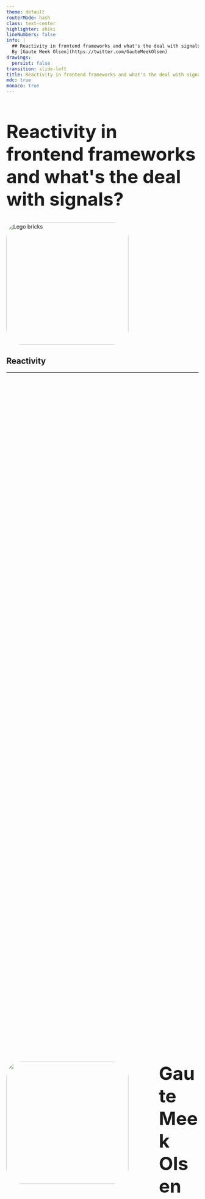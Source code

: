 ```yaml
---
theme: default
routerMode: hash
class: text-center
highlighter: shiki
lineNumbers: false
info: |
  ## Reactivity in frontend frameworks and what's the deal with signals?
  By [Gaute Meek Olsen](https://twitter.com/GauteMeekOlsen)
drawings:
  persist: false
transition: slide-left
title: Reactivity in frontend frameworks and what's the deal with signals?
mdc: true
monaco: true
---
```


<h1 class="translate-y-30px scale-80">Reactivity in frontend frameworks and what's the deal with signals?</h1>

<img src="/bricks.svg" alt="Lego bricks" class="scale-70 translate-y--30px">

<h2 class="scale-80 translate-x--228px translate-y--250px c-black">Reactivity</h2>

---

<div class="row">
  <img src="/gaute.jpg">
  <div class="column">
    <h1>Gaute Meek Olsen</h1>
    <Capra/>
  </div>
</div>

<style>
.row{
  display: flex;
  justify-content: center;
  align-items: center;
  height: 100%;
  gap: 5rem;
}

.column{
  display: flex;
  flex-direction: column;
  justify-content: center;
}

img{
  height: 320px;
  border-radius: 40px;
}

h1{
  font-size: 3rem;
}
</style>

---

# Spreadsheet

<SpreadSheet />

---
src: ./pages/signals.md
---
---
transition: fade
---

# Reactivity table

|                                            | <logos-react class="text-5xl"/> | <logos-svelte-icon class="text-5xl svelte"/> | <logos-vue class="text-5xl"/> | <logos-solidjs-icon class="text-5xl"/>   | <logos-preact class="text-5xl"/>   | <logos-angular-icon class="text-5xl"/>   | <logos-svelte-icon class="text-5xl svelte"/> |
| ------------------------------------------ | ------------------------------- | -------------------------------------------- | ----------------------------- | ---------------------------------------- | ---------------------------------- | ---------------------------------------- | -------------------------------------------- |
| mutable vs immutable API                   |                                 |                                              |                               |                                          |                                    |                                          |                                              |
| State is always in sync                    |                                 |                                              |                               |                                          |                                    |                                          |                                              |
| Re-render                                  |                                 |                                              |                               |                                          |                                    |                                          |                                              |
| Works outside the component                |                                 |                                              |                               |                                          |                                    |                                          |                                              |
| Works outside the framework                |                                 |                                              |                               |                                          |                                    |                                          |                                              |

<style>
.svelte {
  outline: 1px dashed red;
}
</style>

---

# Reactivity table

|                                            | <logos-react class="text-5xl"/> | <logos-vue class="text-5xl"/> | <logos-solidjs-icon class="text-5xl"/>   | <logos-preact class="text-5xl"/>   | <logos-angular-icon class="text-5xl"/>   | <logos-svelte-icon class="text-5xl"/> |
| ------------------------------------------ | ------------------------------- | ----------------------------- | ---------------------------------------- | ---------------------------------- | ---------------------------------------- | ------------------------------------- |
| mutable vs immutable API                   |                                 |                               |                                          |                                    |                                          |                                       |
| State is always in sync                    |                                 |                               |                                          |                                    |                                          |                                       |
| Re-render                                  |                                 |                               |                                          |                                    |                                          |                                       |
| Works outside the component                |                                 |                               |                                          |                                    |                                          |                                       |
| Works outside the framework                |                                 |                               |                                          |                                    |                                          |                                       |

---

<Counter />

---
src: ./pages/react.md
---

---
src: ./pages/vue.md
---

---
src: ./pages/solid.md
---

---
src: ./pages/preact.md
---

---
src: ./pages/angular.md
---

---
src: ./pages/svelte5.md
---
---

# Reactivity API

|                              | <logos-react class="text-5xl"/> | <logos-vue class="text-5xl"/> | <logos-solidjs-icon class="text-5xl"/> | <logos-preact class="text-5xl"/> | <logos-angular-icon class="text-5xl"/> | <logos-svelte-icon class="text-5xl"/> |
| -----------------------------| ------------------------------- | ----------------------------- | -------------------------------------- | -------------------------------- | -------------------------------------- | ------------------------------------- |
| State                        | `useState`                      | `ref`/`reactive`              | `createSignal`                         | `signal`                         | `signal`                               | `$state`                              |
| Computed                     | `useMemo`                       | `computed`                    | `() => `                               | `computed`                       | `computed`                             | `$derived`                            |
| Effect                       | `useEffect`                     | `watchEffect`                 | `createEffect`                         | `effect`                         | `effect`                               | `$effect`                             |

<style>
table {
  scale: 0.9;
  translate: -46px 0;
}
</style>

<!--
Sje så likt det e da! Koffer driv vi med, "vi må velg rammeverk X fordi det e kun det folk har erfaring med" osv... 
Hvis man kan nå i et rammeverk, klarer man det i et anna.
Men det er jo mer te et rammeverk enn kun reactivity, ska sies.
-->

---

# Reactivity table

|                              | <logos-react class="text-5xl"/>                | <logos-vue class="text-5xl"/>                       | <logos-solidjs-icon class="text-5xl"/>               | <logos-preact class="text-5xl"/>                     | <logos-angular-icon class="text-5xl"/>              | <logos-svelte-icon class="text-5xl"/>                |
| -----------------------------| ---------------------------------------------- | --------------------------------------------------- | ---------------------------------------------------- | ---------------------------------------------------- | --------------------------------------------------- | ---------------------------------------------------- |
| mutable vs immutable API     | Immutable                                      | Mutable                                             | Immutable                                            | Mutable                                              | Immutable                                           | Mutable                                              |
| State is always in sync      | <emojione-cross-mark-button class="text-2xl"/> | <emojione-white-heavy-check-mark class="text-2xl"/> | <emojione-white-heavy-check-mark class="text-2xl"/>  | <emojione-white-heavy-check-mark class="text-2xl"/>  | <emojione-white-heavy-check-mark class="text-2xl"/> | <emojione-white-heavy-check-mark class="text-2xl"/>  |
| Re-render                    | <noto-deciduous-tree class="text-2xl"/>        | <openmoji-puzzle-piece class="text-3xl"/>           | <material-symbols-jump-to-element class="text-3xl"/> | <material-symbols-jump-to-element class="text-3xl"/> | <noto-deciduous-tree class="text-2xl"/>             | <material-symbols-jump-to-element class="text-3xl"/> |
| Works outside the component  | <emojione-cross-mark-button class="text-2xl"/> | <emojione-white-heavy-check-mark class="text-2xl"/> | <emojione-white-heavy-check-mark class="text-2xl"/>  | <emojione-white-heavy-check-mark class="text-2xl"/>  | <openmoji-palm-down-hand class="text-2xl"/>(2/3)    | <emojione-white-heavy-check-mark class="text-2xl"/>  |
| Works outside the framework  | <emojione-cross-mark-button class="text-2xl"/> | <emojione-white-heavy-check-mark class="text-2xl"/> | <openmoji-palm-down-hand class="text-2xl"/>          | <emojione-white-heavy-check-mark class="text-2xl"/>  | <openmoji-palm-down-hand class="text-2xl"/>(2/3)    | <emojione-cross-mark-button class="text-2xl"/>       |

---
layout: center
---

# Takk for mæ!